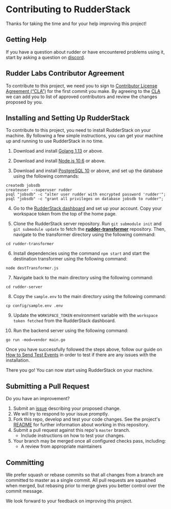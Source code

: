 # Contributing to RudderStack #

Thanks for taking the time and for your help improving this project!

## Getting Help ##

If you have a question about rudder or have encountered problems using it,
start by asking a question on [discord][discord].

## Rudder Labs Contributor Agreement ##

To contribute to this project, we need you to sign to [Contributor License Agreement (“CLA”)][CLA] for the first commit you make. By agreeing to the [CLA][CLA]
we can add you to list of approved contributors and review the changes proposed by you.

## Installing and Setting Up RudderStack

To contribute to this project, you need to install RudderStack on your machine. By following a few simple instructions, you can get your machine up and running to use RudderStack in no time.


1. Download and install [Golang 1.13](https://golang.org/dl/) or above.

2. Download and install [Node.js 10.6](https://nodej.org/en/download/) or above.

3. Download and install [PostgreSQL 10](https://www.postgresql.org/download/) or above, and set up the database using the following commands:

 ```
 createdb jobsdb
 createuser --superuser rudder
 psql "jobsdb" -c "alter user rudder with encrypted password 'rudder'";
 psql "jobsdb" -c "grant all privileges on database jobsdb to rudder";

 ```

4. Go to the [RudderStack dashboard](https://app.rudderstack.com/signup) and set up your account. Copy your workspace token from the top of the home page.

5. Clone the RudderStack server repository. Run `git submodule init` and `git submodule update` to fetch the [**rudder-transformer**](https://github.com/rudderlabs/rudder-transformer) repository. Then, navigate to the transformer directory using the following command:

```
cd rudder-transformer
```
6. Install dependencies using the command `npm start` and start the destination transformer using the following command:
```
node destTransformer.js

```
7. Navigate back to the main directory using the following command:
```
cd rudder-server

```
8. Copy the `sample.env` to the main directory using the following command:
```
cp config/sample.env .env

```
9. Update the `WORKSPACE_TOKEN` environment variable with the `workspace token fetched` from the RudderStack dashboard.

10. Run the backend server using the following command:
```
go run -mod=vendor main.go

```

Once you have successfully followed the steps above, follow our guide on [How to Send Test Events](https://docs.rudderstack.com/getting-started/installing-and-setting-up-rudderstack#how-to-send-test-events) in order to test if there are any issues with the installation.

There you go! You can now start using RudderStack on your machine.

## Submitting a Pull Request ##

Do you have an improvement?

1. Submit an [issue][issue] describing your proposed change.
2. We will try to respond to your issue promptly.
3. Fork this repo, develop and test your code changes. See the project's [README](README.md) for further information about working in this repository.
4. Submit a pull request against this repo's `master` branch.
    - Include instructions on how to test your changes.
5. Your branch may be merged once all configured checks pass, including:
    - A review from appropriate maintainers

## Committing ##

We prefer squash or rebase commits so that all changes from a branch are
committed to master as a single commit. All pull requests are squashed when
merged, but rebasing prior to merge gives you better control over the commit
message.

We look forward to your feedback on improving this project.


<!----variable's---->

[discord]: https://discordapp.com/invite/xNEdEGw
[issue]: https://github.com/rudderlabs/rudder-server/issues/new
[slack]: https://rudderlabs.slack.com/
[CLA]: https://rudderlabs.wufoo.com/forms/rudderlabs-contributor-license-agreement
